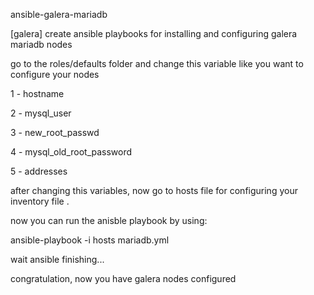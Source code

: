 ansible-galera-mariadb

[galera] create ansible playbooks for installing and configuring galera mariadb nodes

go to the roles/defaults folder and change this variable like you want to configure your nodes

1 - hostname

2 - mysql_user

3 - new_root_passwd

4 - mysql_old_root_password

5 - addresses

after changing this variables, now go to hosts file for configuring your inventory file .

now you can run the anisble playbook by using:

ansible-playbook -i hosts mariadb.yml

wait ansible finishing...

congratulation, now you have galera nodes configured
